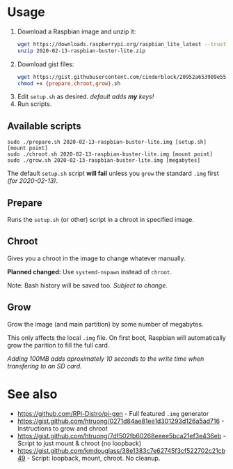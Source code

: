 # Usage

1. Download a Raspbian image and unzip it: 
   ```bash
   wget https://downloads.raspberrypi.org/raspbian_lite_latest --trust-server-names --timestamping --quiet
   unzip 2020-02-13-raspbian-buster-lite.zip
   ```
2. Download gist files:
   ```bash
   wget https://gist.githubusercontent.com/cinderblock/20952a653989e55f8a7770a0ca2348a8/raw/{prepare,chroot,grow,setup}.sh --timestamping --quiet
   chmod +x {prepare,chroot,grow}.sh
   ```
3. Edit `setup.sh` as desired. *default adds **my** keys!*
4. Run scripts.

## Available scripts

```
sudo ./prepare.sh 2020-02-13-raspbian-buster-lite.img [setup.sh] [mount point]
sudo ./chroot.sh 2020-02-13-raspbian-buster-lite.img [mount point]
sudo ./grow.sh 2020-02-13-raspbian-buster-lite.img [megabytes]
```

The default `setup.sh` script **will fail** unless you `grow` the standard `.img` first *(for 2020-02-13)*.

## Prepare

Runs the `setup.sh` (or other) script in a chroot in specified image.

## Chroot

Gives you a chroot in the image to change whatever manually.

**Planned changed:** Use `systemd-nspawn` instead of `chroot`.

Note: Bash history will be saved too. *Subject to change.*

## Grow

Grow the image (and main partition) by some number of megabytes.

This only affects the local `.img` file. On first boot, Raspbian will automatically grow the parition to fill the full card.

*Adding 100MB adds aproximately 10 seconds to the write time when transfering to an SD card.*

# See also

- https://github.com/RPi-Distro/pi-gen - Full featured `.img` generator
- https://gist.github.com/htruong/0271d84ae81ee1d301293d126a5ad716 - Instructions to grow and chroot
- https://gist.github.com/htruong/7df502fb60268eeee5bca21ef3e436eb - Script to just mount & chroot (no loopback)
- https://gist.github.com/kmdouglass/38e1383c7e62745f3cf522702c21cb49 - Script: loopback, mount, chroot. No cleanup.
